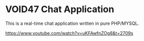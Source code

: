 <h1>VOID47 Chat Application</h1>

This is a real-time chat application written in pure PHP/MYSQL.

https://www.youtube.com/watch?v=uKFAwfnZOg8&t=2709s
